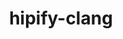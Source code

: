 ---
title: "hipify-clang"
layout: cache
categories: [package, develop]
meta: {"compilers": ["gcc@11.1.0", "gcc@11.4.0", "gcc@13.2.0"], "num_specs": 42, "num_specs_by_stack": {"e4s": 10, "gpu-tests": 22, "hep": 5, "ml-linux-x86_64-rocm": 5, "root": 42}, "oss": ["ubuntu20.04", "ubuntu22.04", "ubuntu24.04"], "platforms": ["linux"], "stacks": ["e4s", "gpu-tests", "hep", "ml-linux-x86_64-rocm", "root"], "targets": ["x86_64_v3"], "versions": ["5.5.1", "5.6.1", "5.7.1", "6.1.2", "6.3.3"]}
spec_details: [{"compiler": "gcc@11.4.0", "hash": "2aas2xv2mypddggpzpo6pz67kxmmbnaq", "os": "ubuntu22.04", "platform": "linux", "size": "-", "stacks": ["e4s", "root"], "target": "x86_64_v3", "variants": ["~asan", "build_system=cmake", "build_type=Release", "generator=make", "~ipo", "patches:=16e0e2b"], "versions": ["6.3.3"]}, {"compiler": "gcc@13.2.0", "hash": "2jjznmippmdjvvyht5fp3tuuzq3y6k4f", "os": "ubuntu24.04", "platform": "linux", "size": "-", "stacks": ["ml-linux-x86_64-rocm", "root"], "target": "x86_64_v3", "variants": ["~asan", "build_system=cmake", "build_type=Release", "generator=make", "~ipo", "patches:=3ad49b7"], "versions": ["6.1.2"]}, {"compiler": "gcc@11.4.0", "hash": "3hlmn62gnhkl363xr4l7ebaii45246ne", "os": "ubuntu22.04", "platform": "linux", "size": "-", "stacks": ["e4s", "root"], "target": "x86_64_v3", "variants": ["~asan", "build_system=cmake", "build_type=Release", "generator=make", "~ipo", "patches:=16e0e2b"], "versions": ["6.3.3"]}, {"compiler": "gcc@11.4.0", "hash": "4l5xk5if3t75l7mzsymgi5gfmlcm5s6z", "os": "ubuntu22.04", "platform": "linux", "size": "-", "stacks": ["e4s", "root"], "target": "x86_64_v3", "variants": ["~asan", "build_system=cmake", "build_type=Release", "generator=make", "~ipo", "patches:=16e0e2b"], "versions": ["6.3.3"]}, {"compiler": "gcc@11.1.0", "hash": "4zkgmvecjnsbtrll4wwmclqjx3jcrszn", "os": "ubuntu20.04", "platform": "linux", "size": "-", "stacks": ["gpu-tests", "root"], "target": "x86_64_v3", "variants": ["build_system=cmake", "build_type=Release", "generator=make", "~ipo", "patches:=54b8b39"], "versions": ["5.6.1"]}, {"compiler": "gcc@11.4.0", "hash": "5ego6oqmnwasihhywf44jv7uie6a45rj", "os": "ubuntu22.04", "platform": "linux", "size": "-", "stacks": ["hep", "root"], "target": "x86_64_v3", "variants": ["~asan", "build_system=cmake", "build_type=Release", "generator=make", "~ipo", "patches:=54b8b39"], "versions": ["5.7.1"]}, {"compiler": "gcc@11.1.0", "hash": "5o2tmvxwgugl5pjfnqur5tk26g5veow7", "os": "ubuntu20.04", "platform": "linux", "size": "-", "stacks": ["gpu-tests", "root"], "target": "x86_64_v3", "variants": ["build_system=cmake", "build_type=Release", "generator=make", "~ipo", "patches:=54b8b39"], "versions": ["5.6.1"]}, {"compiler": "gcc@11.1.0", "hash": "6s6yt63f2m6n45e7auxmlynscyebsvoh", "os": "ubuntu20.04", "platform": "linux", "size": "-", "stacks": ["gpu-tests", "root"], "target": "x86_64_v3", "variants": ["build_system=cmake", "build_type=Release", "generator=make", "~ipo", "patches:=54b8b39"], "versions": ["5.6.1"]}, {"compiler": "gcc@13.2.0", "hash": "6xs3klih7fxuzbavhfty37tn6uyukmsw", "os": "ubuntu24.04", "platform": "linux", "size": "-", "stacks": ["ml-linux-x86_64-rocm", "root"], "target": "x86_64_v3", "variants": ["~asan", "build_system=cmake", "build_type=Release", "generator=make", "~ipo", "patches:=3ad49b7"], "versions": ["6.1.2"]}, {"compiler": "gcc@11.1.0", "hash": "7fcup34tjwro2fwyvpbyrp5qfnzkr7hs", "os": "ubuntu20.04", "platform": "linux", "size": "-", "stacks": ["gpu-tests", "root"], "target": "x86_64_v3", "variants": ["build_system=cmake", "build_type=Release", "generator=make", "~ipo", "patches:=54b8b39"], "versions": ["5.6.1"]}, {"compiler": "gcc@13.2.0", "hash": "alb4aurkg6nvaqfvyguhhlgrfwx7z6es", "os": "ubuntu24.04", "platform": "linux", "size": "-", "stacks": ["ml-linux-x86_64-rocm", "root"], "target": "x86_64_v3", "variants": ["~asan", "build_system=cmake", "build_type=Release", "generator=make", "~ipo", "patches:=3ad49b7"], "versions": ["6.1.2"]}, {"compiler": "gcc@11.1.0", "hash": "arsbm6lioy7jx4xnuklvx6b23azidzby", "os": "ubuntu20.04", "platform": "linux", "size": "-", "stacks": ["gpu-tests", "root"], "target": "x86_64_v3", "variants": ["build_system=cmake", "build_type=Release", "generator=make", "~ipo", "patches:=54b8b39"], "versions": ["5.6.1"]}, {"compiler": "gcc@11.1.0", "hash": "ayupfqtaj5gbnjlt5fs2sm6brdmvrt7h", "os": "ubuntu20.04", "platform": "linux", "size": "-", "stacks": ["gpu-tests", "root"], "target": "x86_64_v3", "variants": ["build_system=cmake", "build_type=Release", "generator=make", "~ipo", "patches:=fafe6a5"], "versions": ["5.5.1"]}, {"compiler": "gcc@11.1.0", "hash": "bf3oqxqakauknpioyipdioqn72gjcrwo", "os": "ubuntu20.04", "platform": "linux", "size": "-", "stacks": ["gpu-tests", "root"], "target": "x86_64_v3", "variants": ["build_system=cmake", "build_type=Release", "generator=make", "~ipo", "patches:=54b8b39"], "versions": ["5.6.1"]}, {"compiler": "gcc@11.4.0", "hash": "c7hsrtnaxsj3tcp3nfp2qxdcdlckunuv", "os": "ubuntu22.04", "platform": "linux", "size": "-", "stacks": ["e4s", "root"], "target": "x86_64_v3", "variants": ["~asan", "build_system=cmake", "build_type=Release", "generator=make", "~ipo", "patches:=16e0e2b"], "versions": ["6.3.3"]}, {"compiler": "gcc@11.4.0", "hash": "d6gqcqgowtzzyihnpjfhxqmcwmybvdxf", "os": "ubuntu22.04", "platform": "linux", "size": "-", "stacks": ["hep", "root"], "target": "x86_64_v3", "variants": ["~asan", "build_system=cmake", "build_type=Release", "generator=make", "~ipo", "patches:=54b8b39"], "versions": ["5.7.1"]}, {"compiler": "gcc@11.1.0", "hash": "dsemwpls4u2rfd26zgh5kf462licqpbb", "os": "ubuntu20.04", "platform": "linux", "size": "-", "stacks": ["gpu-tests", "root"], "target": "x86_64_v3", "variants": ["build_system=cmake", "build_type=Release", "generator=make", "~ipo", "patches:=54b8b39"], "versions": ["5.6.1"]}, {"compiler": "gcc@11.4.0", "hash": "fkryawtp3r3oog3vojpsfvv6mfizcmne", "os": "ubuntu22.04", "platform": "linux", "size": "-", "stacks": ["e4s", "root"], "target": "x86_64_v3", "variants": ["~asan", "build_system=cmake", "build_type=Release", "generator=make", "~ipo", "patches:=16e0e2b"], "versions": ["6.3.3"]}, {"compiler": "gcc@11.1.0", "hash": "jf23rekvxj2q62slqony5ccl57skghpj", "os": "ubuntu20.04", "platform": "linux", "size": "-", "stacks": ["gpu-tests", "root"], "target": "x86_64_v3", "variants": ["build_system=cmake", "build_type=Release", "generator=make", "~ipo", "patches:=54b8b39"], "versions": ["5.6.1"]}, {"compiler": "gcc@11.1.0", "hash": "jsz5rr3xdav6zfzcf4xtpdwdigm2reaz", "os": "ubuntu20.04", "platform": "linux", "size": "-", "stacks": ["gpu-tests", "root"], "target": "x86_64_v3", "variants": ["build_system=cmake", "build_type=Release", "generator=make", "~ipo", "patches:=54b8b39"], "versions": ["5.6.1"]}, {"compiler": "gcc@11.1.0", "hash": "l5fk5vggsuqfpcazpiqddbykamiosmv6", "os": "ubuntu20.04", "platform": "linux", "size": "-", "stacks": ["gpu-tests", "root"], "target": "x86_64_v3", "variants": ["build_system=cmake", "build_type=Release", "generator=make", "~ipo", "patches:=54b8b39"], "versions": ["5.6.1"]}, {"compiler": "gcc@11.4.0", "hash": "msmrdzf7uoi5lks2z76tnfdur5dbeqr3", "os": "ubuntu22.04", "platform": "linux", "size": "-", "stacks": ["e4s", "root"], "target": "x86_64_v3", "variants": ["~asan", "build_system=cmake", "build_type=Release", "generator=make", "~ipo", "patches:=16e0e2b"], "versions": ["6.3.3"]}, {"compiler": "gcc@11.4.0", "hash": "njv7p6qeinhcjg3hethgn4wlmhx44uqt", "os": "ubuntu22.04", "platform": "linux", "size": "-", "stacks": ["hep", "root"], "target": "x86_64_v3", "variants": ["~asan", "build_system=cmake", "build_type=Release", "generator=make", "~ipo", "patches:=54b8b39"], "versions": ["5.7.1"]}, {"compiler": "gcc@11.1.0", "hash": "nnv6xrqcqjbb5hqjfemd4ltsf6ypkzq5", "os": "ubuntu20.04", "platform": "linux", "size": "-", "stacks": ["gpu-tests", "root"], "target": "x86_64_v3", "variants": ["build_system=cmake", "build_type=Release", "generator=make", "~ipo", "patches:=54b8b39"], "versions": ["5.6.1"]}, {"compiler": "gcc@11.1.0", "hash": "o6xnykfvmddeshr5lkdww5zmfeoskx7w", "os": "ubuntu20.04", "platform": "linux", "size": "-", "stacks": ["gpu-tests", "root"], "target": "x86_64_v3", "variants": ["build_system=cmake", "build_type=Release", "generator=make", "~ipo", "patches:=54b8b39"], "versions": ["5.6.1"]}, {"compiler": "gcc@11.1.0", "hash": "qrjtw3nbhunstncuh6hnstkvmcsnoswc", "os": "ubuntu20.04", "platform": "linux", "size": "-", "stacks": ["gpu-tests", "root"], "target": "x86_64_v3", "variants": ["build_system=cmake", "build_type=Release", "generator=make", "~ipo", "patches:=54b8b39"], "versions": ["5.6.1"]}, {"compiler": "gcc@11.1.0", "hash": "rtmu6c53jp3mdeihc77jmi2l7noz3s56", "os": "ubuntu20.04", "platform": "linux", "size": "-", "stacks": ["gpu-tests", "root"], "target": "x86_64_v3", "variants": ["build_system=cmake", "build_type=Release", "generator=make", "~ipo", "patches:=54b8b39"], "versions": ["5.6.1"]}, {"compiler": "gcc@11.4.0", "hash": "sj7otea7vxuzzfiw42topw4vi7j4bbck", "os": "ubuntu22.04", "platform": "linux", "size": "-", "stacks": ["e4s", "root"], "target": "x86_64_v3", "variants": ["~asan", "build_system=cmake", "build_type=Release", "generator=make", "~ipo", "patches:=16e0e2b"], "versions": ["6.3.3"]}, {"compiler": "gcc@11.1.0", "hash": "sp6yx5v7fwsxdbomux5rljjd6il5buo2", "os": "ubuntu20.04", "platform": "linux", "size": "-", "stacks": ["gpu-tests", "root"], "target": "x86_64_v3", "variants": ["build_system=cmake", "build_type=Release", "generator=make", "~ipo", "patches:=54b8b39"], "versions": ["5.6.1"]}, {"compiler": "gcc@11.4.0", "hash": "sxzhp3ld7kcbxyeo6zcvlujpms4ilqko", "os": "ubuntu22.04", "platform": "linux", "size": "-", "stacks": ["hep", "root"], "target": "x86_64_v3", "variants": ["~asan", "build_system=cmake", "build_type=Release", "generator=make", "~ipo", "patches:=54b8b39"], "versions": ["5.7.1"]}, {"compiler": "gcc@11.4.0", "hash": "t6las7kmbz4obsmk5zeqsh53ndrveok2", "os": "ubuntu22.04", "platform": "linux", "size": "-", "stacks": ["e4s", "root"], "target": "x86_64_v3", "variants": ["~asan", "build_system=cmake", "build_type=Release", "generator=make", "~ipo", "patches:=16e0e2b"], "versions": ["6.3.3"]}, {"compiler": "gcc@11.1.0", "hash": "tsl2w5kjxwxj7s2vehtt6kzhqtzppvzf", "os": "ubuntu20.04", "platform": "linux", "size": "-", "stacks": ["gpu-tests", "root"], "target": "x86_64_v3", "variants": ["build_system=cmake", "build_type=Release", "generator=make", "~ipo", "patches:=54b8b39"], "versions": ["5.6.1"]}, {"compiler": "gcc@11.4.0", "hash": "tvg6a3iqtnef7ih35ladiszpi5zebc2j", "os": "ubuntu22.04", "platform": "linux", "size": "-", "stacks": ["hep", "root"], "target": "x86_64_v3", "variants": ["~asan", "build_system=cmake", "build_type=Release", "generator=make", "~ipo", "patches:=54b8b39"], "versions": ["5.7.1"]}, {"compiler": "gcc@13.2.0", "hash": "vublifg67byharyjtgrarrumhysxjirj", "os": "ubuntu24.04", "platform": "linux", "size": "-", "stacks": ["ml-linux-x86_64-rocm", "root"], "target": "x86_64_v3", "variants": ["~asan", "build_system=cmake", "build_type=Release", "generator=make", "~ipo", "patches:=3ad49b7"], "versions": ["6.1.2"]}, {"compiler": "gcc@11.1.0", "hash": "wgmol3y4dtco5g7yoq4klkfc4kh2xt56", "os": "ubuntu20.04", "platform": "linux", "size": "-", "stacks": ["gpu-tests", "root"], "target": "x86_64_v3", "variants": ["build_system=cmake", "build_type=Release", "generator=make", "~ipo", "patches:=54b8b39"], "versions": ["5.6.1"]}, {"compiler": "gcc@11.4.0", "hash": "wmzybjw52p2ssg6p5xjuisbhmdn2oujf", "os": "ubuntu22.04", "platform": "linux", "size": "-", "stacks": ["e4s", "root"], "target": "x86_64_v3", "variants": ["~asan", "build_system=cmake", "build_type=Release", "generator=make", "~ipo", "patches:=16e0e2b"], "versions": ["6.3.3"]}, {"compiler": "gcc@11.1.0", "hash": "woob5fhwozseo6dkh5odctsfbdeyfr62", "os": "ubuntu20.04", "platform": "linux", "size": "-", "stacks": ["gpu-tests", "root"], "target": "x86_64_v3", "variants": ["build_system=cmake", "build_type=Release", "generator=make", "~ipo", "patches:=54b8b39"], "versions": ["5.6.1"]}, {"compiler": "gcc@11.1.0", "hash": "x5rklaigkaovyer3tkyr6f3forrlwimu", "os": "ubuntu20.04", "platform": "linux", "size": "-", "stacks": ["gpu-tests", "root"], "target": "x86_64_v3", "variants": ["build_system=cmake", "build_type=Release", "generator=make", "~ipo", "patches:=54b8b39"], "versions": ["5.6.1"]}, {"compiler": "gcc@11.1.0", "hash": "xbypgskwrse65snirm27iatyijodv7r2", "os": "ubuntu20.04", "platform": "linux", "size": "-", "stacks": ["gpu-tests", "root"], "target": "x86_64_v3", "variants": ["build_system=cmake", "build_type=Release", "generator=make", "~ipo", "patches:=54b8b39"], "versions": ["5.6.1"]}, {"compiler": "gcc@13.2.0", "hash": "yl4s2jjhnrmbypad2d3kvpoa3chnfyod", "os": "ubuntu24.04", "platform": "linux", "size": "-", "stacks": ["ml-linux-x86_64-rocm", "root"], "target": "x86_64_v3", "variants": ["~asan", "build_system=cmake", "build_type=Release", "generator=make", "~ipo", "patches:=3ad49b7"], "versions": ["6.1.2"]}, {"compiler": "gcc@11.4.0", "hash": "yufo2fqbhdawvswjahqwzp5q4o4rqcil", "os": "ubuntu22.04", "platform": "linux", "size": "-", "stacks": ["e4s", "root"], "target": "x86_64_v3", "variants": ["~asan", "build_system=cmake", "build_type=Release", "generator=make", "~ipo", "patches:=16e0e2b"], "versions": ["6.3.3"]}, {"compiler": "gcc@11.1.0", "hash": "yvoas25azhsxxelejbrsrfrqtxnjcbtm", "os": "ubuntu20.04", "platform": "linux", "size": "-", "stacks": ["gpu-tests", "root"], "target": "x86_64_v3", "variants": ["build_system=cmake", "build_type=Release", "generator=make", "~ipo", "patches:=54b8b39"], "versions": ["5.6.1"]}]
---